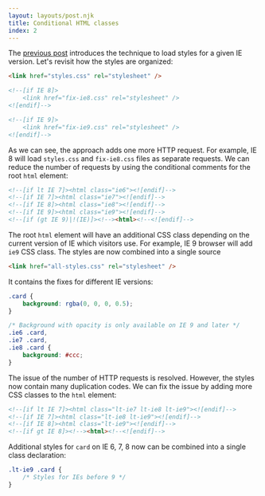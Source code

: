 ```yaml
---
layout: layouts/post.njk
title: Conditional HTML classes
index: 2
---
```


The [previous post](/conditional-comments) introduces the technique to load styles for a given IE version.
Let's revisit how the styles are organized:

```html
<link href="styles.css" rel="stylesheet" />

<!--[if IE 8]>
    <link href="fix-ie8.css" rel="stylesheet" />
<![endif]-->

<!--[if IE 9]>
    <link href="fix-ie9.css" rel="stylesheet" />
<![endif]-->
```

As we can see, the approach adds one more HTTP request. For example, IE 8 will load `styles.css` and `fix-ie8.css` files as separate requests.
We can reduce the number of requests by using the conditional comments for the root `html` element:

```html
<!--[if lt IE 7]><html class="ie6"><![endif]-->
<!--[if IE 7]><html class="ie7"><![endif]-->
<!--[if IE 8]><html class="ie8"><![endif]-->
<!--[if IE 9]><html class="ie9"><![endif]-->
<!--[if (gt IE 9)|!(IE)]><!--><html><!--<![endif]-->
```

The root `html` element will have an additional CSS class depending on the current version of IE which visitors use. For example, IE 9 browser will add `ie9` CSS class.
The styles are now combined into a single source

```html
<link href="all-styles.css" rel="stylesheet" />
```

It contains the fixes for different IE versions:

```css
.card {
    background: rgba(0, 0, 0, 0.5);
}

/* Background with opacity is only available on IE 9 and later */
.ie6 .card,
.ie7 .card,
.ie8 .card {
    background: #ccc;
}
```

The issue of the number of HTTP requests is resolved. However, the styles now contain many duplication codes. We can fix the issue by adding more CSS classes to the `html` element:

```html
<!--[if lt IE 7]><html class="lt-ie7 lt-ie8 lt-ie9"><![endif]-->
<!--[if IE 7]><html class="lt-ie8 lt-ie9"><![endif]-->
<!--[if IE 8]><html class="lt-ie9"><![endif]-->
<!--[if gt IE 8]><!--><html><!--<![endif]-->
```

Additional styles for `card` on IE 6, 7, 8 now can be combined into a single class declaration:

```css
.lt-ie9 .card {
    /* Styles for IEs before 9 */
}
```
